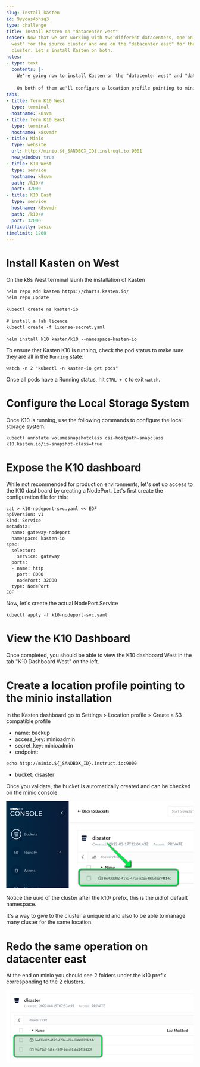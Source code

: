```yaml
---
slug: install-kasten
id: 9yyoas4ohsq3
type: challenge
title: Install Kasten on "datacenter west"
teaser: Now that we are working with two different datacenters, one on "datacenter
  west" for the source cluster and one on the "datacenter east" for the destination
  cluster. Let's install Kasten on both.
notes:
- type: text
  contents: |-
    We're going now to install Kasten on the "datacenter west" and "datacenter east"

    On both of them we'll configure a location profile pointing to minio.
tabs:
- title: Term K10 West
  type: terminal
  hostname: k8svm
- title: Term K10 East
  type: terminal
  hostname: k8svmdr
- title: Minio
  type: website
  url: http://minio.${_SANDBOX_ID}.instruqt.io:9001
  new_window: true
- title: K10 West
  type: service
  hostname: k8svm
  path: /k10/#
  port: 32000
- title: K10 East
  type: service
  hostname: k8svmdr
  path: /k10/#
  port: 32000
difficulty: basic
timelimit: 1200
---
```


# Install Kasten on West

On the k8s West terminal launh the installation of Kasten

```console
helm repo add kasten https://charts.kasten.io/
helm repo update

kubectl create ns kasten-io

# install a lab licence
kubectl create -f license-secret.yaml

helm install k10 kasten/k10 --namespace=kasten-io
```

To ensure that Kasten K10 is running, check the pod status to make sure they are all in the `Running` state:

```console
watch -n 2 "kubectl -n kasten-io get pods"
```

Once all pods have a Running status, hit `CTRL + C` to exit `watch`.

# Configure the Local Storage System

Once K10 is running, use the following commands to configure the local storage system.

```console
kubectl annotate volumesnapshotclass csi-hostpath-snapclass k10.kasten.io/is-snapshot-class=true
```

# Expose the K10 dashboard

While not recommended for production environments, let's set up access to the K10 dashboard by creating a NodePort. Let's first create the configuration file for this:

```console
cat > k10-nodeport-svc.yaml << EOF
apiVersion: v1
kind: Service
metadata:
  name: gateway-nodeport
  namespace: kasten-io
spec:
  selector:
    service: gateway
  ports:
  - name: http
    port: 8000
    nodePort: 32000
  type: NodePort
EOF
```

Now, let's create the actual NodePort Service

```console
kubectl apply -f k10-nodeport-svc.yaml
```
# View the K10 Dashboard

Once completed, you should be able to view the K10 dashboard West in the tab "K10 Dashboard West" on the left.

# Create a location profile pointing to the minio installation

In the Kasten dashboard go to Settings > Location profile > Create a S3 compatible profile

- name: backup
- access_key: minioadmin
- secret_key: minioadmin
- endpoint:
```
echo http://minio.${_SANDBOX_ID}.instruqt.io:9000
```
- bucket: disaster

Once you validate, the bucket is automatically created and can be checked on the minio console.

![Disaster bucket creates](../assets/disaster-bucket.png)

Notice the uuid of the cluster after the k10/ prefix, this is the uid of default namespace.

It's a way to give to the cluster a unique id and also to be able to manage many cluster for the same location.

# Redo the same operation on datacenter east

At the end on minio you should see 2 folders under the k10 prefix corresponding to the 2 clusters.

![2 clusters in bucket](../assets/2-clusters-in-bucket.png)